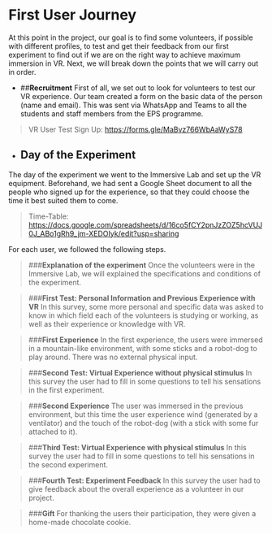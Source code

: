 # **First User Journey**

At this point in the project, our goal is to find some volunteers, if possible with different profiles, to test and get their feedback from our first experiment to find out if we are on the right way to achieve maximum immersion in VR. Next, we will break down the points that we will carry out in order.

- ##**Recruitment**
First of all, we set out to look for volunteers to test our VR experience. Our team created a form on the basic data of the person (name and email). This was sent via WhatsApp and Teams to all the students and staff members from the EPS programme. 
> VR User Test Sign Up: https://forms.gle/MaBvz766WbAaWyS78


- ## **Day of the Experiment**
The day of the experiment we went to the Immersive Lab and set up the VR equipment. Beforehand, we had sent a Google Sheet document to all the people who signed up for the experience, so that they could choose the time it best suited them to come. 
> Time-Table: https://docs.google.com/spreadsheets/d/16co5fCY2pnJzZOZ5hcVUJ0J_ABo1gRh9_jm-XEDOIyk/edit?usp=sharing 

For each user, we followed the following steps. 

>###**Explanation of the experiment**
>Once the volunteers were in the Immersive Lab, we will explained the specifications and conditions of the experiment.

>###**First Test: Personal Information and Previous Experience with VR**
>In this survey, some more personal and specific data was asked to know in which field each of the volunteers is studying or working, as well as their experience or knowledge with VR.

>###**First Experience**
>In the first experience, the users were immersed in a mountain-like environment, with some sticks and a robot-dog to play around. There was no external physical input.  

>###**Second Test: Virtual Experience without physical stimulus**
>In this survey the user had to fill in some questions to tell his sensations in the first experiment. 

>###**Second Experience**
>The user was immersed in the previous environment, but this time the user experience wind (generated by a ventilator) and the touch of the robot-dog (with a stick with some fur attached to it). 

>###**Third Test: Virtual Experience with physical stimulus**
>In this survey the user had to fill in some questions to tell his sensations in the second experiment.

>###**Fourth Test: Experiment Feedback**
>In this survey the user had to give feedback about the overall experience as a volunteer in our project. 

>###**Gift**
>For thanking the users their participation, they were given a home-made chocolate cookie. 